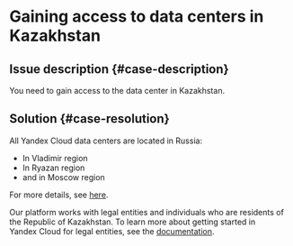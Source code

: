 # Gaining access to data centers in Kazakhstan



## Issue description {#case-description}

You need to gain access to the data center in Kazakhstan.

## Solution {#case-resolution}

All Yandex Cloud data centers are located in Russia:

* In Vladimir region
* In Ryazan region
* and in Moscow region

For more details, see [here](../../../overview/concepts/geo-scope).

Our platform works with legal entities and individuals who are residents of the Republic of Kazakhstan. To learn more about getting started in Yandex Cloud for legal entities, see the [documentation](../../../getting-started/legal-entity/registration).